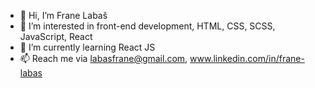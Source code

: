 - 👋 Hi, I’m Frane Labaš
- 👀 I’m interested in front-end development, HTML, CSS, SCSS, JavaScript, React
- 🌱 I’m currently learning React JS 
- 📫 Reach me via labasfrane@gmail.com, www.linkedin.com/in/frane-labas

<!---
Fista0405/Fista0405 is a ✨ special ✨ repository because its `README.md` (this file) appears on your GitHub profile.
You can click the Preview link to take a look at your changes.
--->
